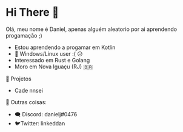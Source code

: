 # Hi There 👋

Olá, meu nome é Daniel, apenas alguém aleatorio por ai aprendendo progamação ;)

- Estou aprendendo a progamar em Kotlin
- 🐧 Windows/Linux user :( 😥
- Interessado em Rust e Golang 
- Moro em Nova Iguaçu (RJ) 🇧🇷

🔷 Projetos
- Cade nnsei

🔶 Outras coisas:

- 🗨 Discord: danielj#0476
- 🐦Twitter: linkeddan


